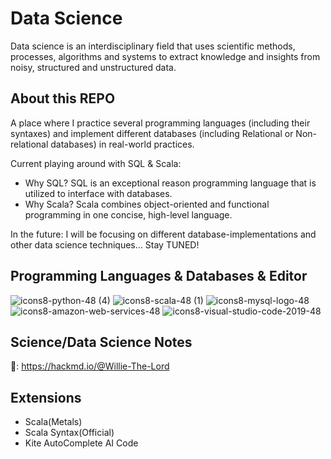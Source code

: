 # Data Science
Data science is an interdisciplinary field that uses scientific methods, processes, algorithms and systems to extract knowledge and insights from noisy, structured and unstructured data.

## **About this REPO**
A place where I practice several programming languages (including their syntaxes) and implement different databases (including Relational or Non-relational databases) in real-world practices.

Current playing around with SQL & Scala:
- Why SQL? SQL is an exceptional reason programming language that is utilized to interface with databases.
- Why Scala? Scala combines object-oriented and functional programming in one concise, high-level language. 

In the future:
I will be focusing on different database-implementations and other data science techniques... Stay TUNED!

## **Programming Languages & Databases & Editor**

![icons8-python-48 (4)](https://user-images.githubusercontent.com/65143821/143183688-8f160eed-ea98-440c-b480-356abf3ba461.png) ![icons8-scala-48 (1)](https://user-images.githubusercontent.com/65143821/143433382-be77e4a4-1a61-4a0d-a787-914dbeaf13a2.png) ![icons8-mysql-logo-48](https://user-images.githubusercontent.com/65143821/143433582-f6247bc3-e5bb-4023-adcd-4280920889ea.png) ![icons8-amazon-web-services-48](https://user-images.githubusercontent.com/65143821/143433804-723b67d0-54b9-45eb-b7b4-8fedb454bc4b.png)
![icons8-visual-studio-code-2019-48](https://user-images.githubusercontent.com/65143821/143433890-c8051d31-9d1c-496e-bb43-c1fc2b47d66f.png)





## Science/Data Science Notes

🔗: https://hackmd.io/@Willie-The-Lord

## Extensions
- Scala(Metals)
- Scala Syntax(Official)
- Kite AutoComplete AI Code

